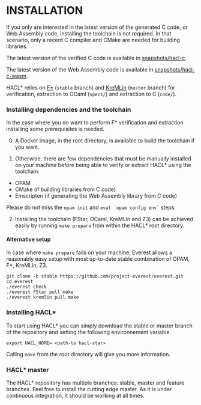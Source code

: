 # INSTALLATION

If you only are interested in the latest version of the generated C code,
or Web Assembly code, installing the toolchain is not required.
In that scenario, only a recent C compiler and CMake are needed for building libraries.

The latest version of the verified C code is available
in [snapshots/hacl-c](snapshots/hacl-c).

The latest version of the Web Assembly code is available
in [snapshots/hacl-c-wasm](snapshots/hacl-c-wasm).

HACL* relies on [F*](https://github.com/FStarLang/FStar) (`stable` branch) and
[KreMLin](https://github.com/FStarLang/kremlin) (`master` branch) for verification,
extraction to OCaml (`specs/`) and extraction to C (`code/`).

### Installing dependencies and the toolchain

In the case where you do want to perform F* verification and extraction
installing some prerequisites is needed.

0. A Docker image, in the root directory, is available to build the toolchain if you want.

1. Otherwise, there are few dependencies that must be manually installed on your
machine before being able to verify or extract HACL* using the toolchain:
- OPAM
- CMake (if building libraries from C code)
- Emscripten (if generating the Web Assembly library from C code)

Please do not miss the `opam init` and ``` eval `opam config env` ``` steps.

2. Installing the toolchain (FStar, OCaml, KreMLin and Z3) can be achieved
easily by running `make prepare` from within the HACL* root directory.

#### Alternative setup

In case where `make prepare` fails on your machine,
Everest allows a reasonably easy setup with most up-to-date stable
combination of OPAM, F*, KreMLin, Z3.
```
git clone -b stable https://github.com/project-everest/everest.git
cd everest
./everest check
./everest FStar pull make
./everest kremlin pull make
```

### Installing HACL*

To start using HACL* you can simply download the stable or master
branch of the repository and setting the following environnement variable.

```
export HACL_HOME= <path-to hacl-star>
```

Calling `make` from the root directory will give you more information.


### HACL* master

The HACL* repository has multiple branches: stable, master and
feature branches. Feel free to install the cutting edge master.
As it is under continuous integration, it should be working at
all times.

